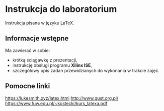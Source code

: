 # Instrukcja do laboratorium
Instrukcja pisana w języku LaTeX.
## Informacje wstępne
Ma zawierać w sobie:
* krótką ściągawkę z prezentacji,
* instrukcję obsługi programu **Xilinx ISE**,
* szczegółowy opis zadań przewidzianych do wykonania w trakcie zajęć.
## Pomocne linki
<https://lukesmith.xyz/latex.html>
<http://www.gust.org.pl/>
<https://www.fuw.edu.pl/~kostecki/kurs_latexa.pdf>
